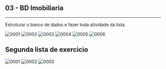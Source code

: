 ## 03 - BD Imobiliaria
----------------------------------------------------------------------------------------------------
Estruturar o banco de dados  e fazer toda atividade da lista.



![0001](https://user-images.githubusercontent.com/33932398/65379494-537b2180-dc9f-11e9-8d86-de26883a4c22.jpg)
![0002](https://user-images.githubusercontent.com/33932398/65379521-c5ec0180-dc9f-11e9-87fb-8e4239e08243.jpg)
![0003](https://user-images.githubusercontent.com/33932398/65379537-0a779d00-dca0-11e9-9835-411e4aaf5f8d.jpg)
![0004](https://user-images.githubusercontent.com/33932398/65379589-e4063180-dca0-11e9-8cab-5ee5ee4e6db8.jpg)
![0005](https://user-images.githubusercontent.com/33932398/65379615-36475280-dca1-11e9-801d-db77d7135008.jpg)
![0006](https://user-images.githubusercontent.com/33932398/65379650-af46aa00-dca1-11e9-851d-f21c82fafd63.jpg)

Segunda lista de exercicio 
----------------------------------------------------------------------------------------------------

![0001](https://user-images.githubusercontent.com/33932398/65731532-712ff880-e09c-11e9-9c30-a52ae3d8322b.jpg)
![0002](https://user-images.githubusercontent.com/33932398/65731624-e7345f80-e09c-11e9-8b8e-f4e4749db541.jpg)
![0003](https://user-images.githubusercontent.com/33932398/65731734-4abe8d00-e09d-11e9-9a2d-b46243958fb4.jpg)
